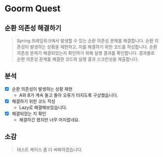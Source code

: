 # Goorm Quest
## 순환 의존성 해결하기
> Spring 프레임워크에서 발생할 수 있는 순환 의존성 문제를 해결합니다. 순환 의존성이 발생하는 상황을 재현하고, 이를 해결하기 위한 코드를 작성합니다. 순환 의존성 문제가 해결되었는지 확인하기 위해 실행 결과를 확인합니다. 결과물로 순환 의존성 문제를 해결한 코드와 실행 결과 스크린샷을 제출합니다.

## 분석
- [x] 순환 의존성이 발생하는 상황 재현
  - A와 B가 계속 돌고 돌아 오류가 터지도록 구상했습니다.
- [x] 해결하기 위한 코드 작성
  - Lazy로 해결해보았습니다.
- [x] 해결되었는 지 확인
  - 해결하긴 했지만 너무 어지럽네요. 

## 소감
> 테스트 케이스 좀 더 써봐야겠습니다.